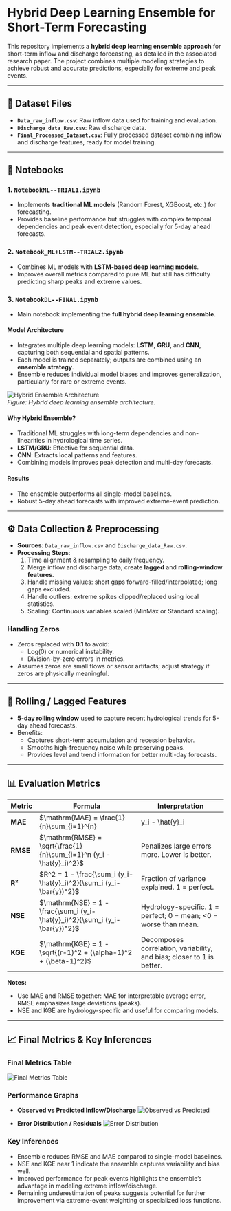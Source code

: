 # Hybrid Deep Learning Ensemble for Short-Term Forecasting

This repository implements a **hybrid deep learning ensemble approach** for short-term inflow and discharge forecasting, as detailed in the associated research paper. The project combines multiple modeling strategies to achieve robust and accurate predictions, especially for extreme and peak events.

---

## 📁 Dataset Files

- **`Data_raw_inflow.csv`**: Raw inflow data used for training and evaluation.  
- **`Discharge_data_Raw.csv`**: Raw discharge data.  
- **`Final_Processed_Dataset.csv`**: Fully processed dataset combining inflow and discharge features, ready for model training.  

---

## 📓 Notebooks

### 1. `NotebookML--TRIAL1.ipynb`  
- Implements **traditional ML models** (Random Forest, XGBoost, etc.) for forecasting.  
- Provides baseline performance but struggles with complex temporal dependencies and peak event detection, especially for 5-day ahead forecasts.

### 2. `Notebook_ML+LSTM--TRIAL2.ipynb`  
- Combines ML models with **LSTM-based deep learning models**.  
- Improves overall metrics compared to pure ML but still has difficulty predicting sharp peaks and extreme values.

### 3. `NotebookDL--FINAL.ipynb`  
- Main notebook implementing the **full hybrid deep learning ensemble**.  

#### Model Architecture
- Integrates multiple deep learning models: **LSTM**, **GRU**, and **CNN**, capturing both sequential and spatial patterns.  
- Each model is trained separately; outputs are combined using an **ensemble strategy**.  
- Ensemble reduces individual model biases and improves generalization, particularly for rare or extreme events.  

![Hybrid Ensemble Architecture](https://i.ibb.co/xqwphQ0n/diagram.png)  
*Figure: Hybrid deep learning ensemble architecture.*

#### Why Hybrid Ensemble?
- Traditional ML struggles with long-term dependencies and non-linearities in hydrological time series.  
- **LSTM/GRU**: Effective for sequential data.  
- **CNN**: Extracts local patterns and features.  
- Combining models improves peak detection and multi-day forecasts.  

#### Results
- The ensemble outperforms all single-model baselines.  
- Robust 5-day ahead forecasts with improved extreme-event prediction.  

---

## ⚙️ Data Collection & Preprocessing

- **Sources**: `Data_raw_inflow.csv` and `Discharge_data_Raw.csv`.  
- **Processing Steps**:
  1. Time alignment & resampling to daily frequency.  
  2. Merge inflow and discharge data; create **lagged** and **rolling-window features**.  
  3. Handle missing values: short gaps forward-filled/interpolated; long gaps excluded.  
  4. Handle outliers: extreme spikes clipped/replaced using local statistics.  
  5. Scaling: Continuous variables scaled (MinMax or Standard scaling).  

### Handling Zeros
- Zeros replaced with **0.1** to avoid:
  - Log(0) or numerical instability.  
  - Division-by-zero errors in metrics.  
- Assumes zeros are small flows or sensor artifacts; adjust strategy if zeros are physically meaningful.  

---

## 🔄 Rolling / Lagged Features

- **5-day rolling window** used to capture recent hydrological trends for 5-day ahead forecasts.  
- Benefits:
  - Captures short-term accumulation and recession behavior.  
  - Smooths high-frequency noise while preserving peaks.  
  - Provides level and trend information for better multi-day forecasts.  

---

## 📊 Evaluation Metrics

| Metric | Formula | Interpretation |
|--------|---------|----------------|
| **MAE** | $\mathrm{MAE} = \frac{1}{n}\sum_{i=1}^{n} |y_i - \hat{y}_i|$ | Average absolute error. Lower is better. |
| **RMSE** | $\mathrm{RMSE} = \sqrt{\frac{1}{n}\sum_{i=1}^n (y_i - \hat{y}_i)^2}$ | Penalizes large errors more. Lower is better. |
| **R²** | $R^2 = 1 - \frac{\sum_i (y_i-\hat{y}_i)^2}{\sum_i (y_i-\bar{y})^2}$ | Fraction of variance explained. 1 = perfect. |
| **NSE** | $\mathrm{NSE} = 1 - \frac{\sum_i (y_i-\hat{y}_i)^2}{\sum_i (y_i-\bar{y})^2}$ | Hydrology-specific. 1 = perfect; 0 = mean; <0 = worse than mean. |
| **KGE** | $\mathrm{KGE} = 1 - \sqrt{(r-1)^2 + (\alpha-1)^2 + (\beta-1)^2}$ | Decomposes correlation, variability, and bias; closer to 1 is better. |

**Notes:**  
- Use MAE and RMSE together: MAE for interpretable average error, RMSE emphasizes large deviations (peaks).  
- NSE and KGE are hydrology-specific and useful for comparing models.

---

## 📈 Final Metrics & Key Inferences

### Final Metrics Table
![Final Metrics Table](https://i.ibb.co/qMwYv6wz)

### Performance Graphs
- **Observed vs Predicted Inflow/Discharge**
![Observed vs Predicted](https://i.ibb.co/FqL2zwxw)

- **Error Distribution / Residuals**
![Error Distribution](https://i.ibb.co/SD2v6LpS)

### Key Inferences
- Ensemble reduces RMSE and MAE compared to single-model baselines.  
- NSE and KGE near 1 indicate the ensemble captures variability and bias well.  
- Improved performance for peak events highlights the ensemble’s advantage in modeling extreme inflow/discharge.  
- Remaining underestimation of peaks suggests potential for further improvement via extreme-event weighting or specialized loss functions.

